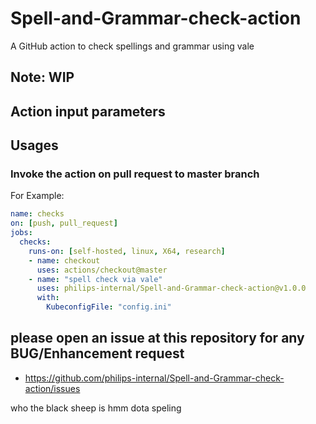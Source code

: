 # Spell-and-Grammar-check-action

A GitHub action to check spellings and grammar using vale

## Note: WIP

## Action input parameters

## Usages

### Invoke the action on pull request to master branch
For Example:

```yml
name: checks
on: [push, pull_request]
jobs:
  checks:
    runs-on: [self-hosted, linux, X64, research]
    - name: checkout
      uses: actions/checkout@master
    - name: "spell check via vale"
      uses: philips-internal/Spell-and-Grammar-check-action@v1.0.0
      with:
        KubeconfigFile: "config.ini"
```
## please open an issue at this repository for any BUG/Enhancement request
- https://github.com/philips-internal/Spell-and-Grammar-check-action/issues

who the black sheep is
hmm
dota
speling
